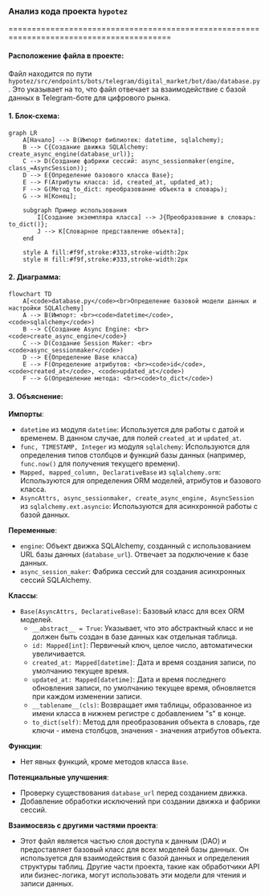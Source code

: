 ### **Анализ кода проекта `hypotez`**

=========================================================================================

#### **Расположение файла в проекте**:
Файл находится по пути `hypotez/src/endpoints/bots/telegram/digital_market/bot/dao/database.py`. Это указывает на то, что файл отвечает за взаимодействие с базой данных в Telegram-боте для цифрового рынка.

#### **1. Блок-схема**:

```mermaid
graph LR
    A[Начало] --> B(Импорт библиотек: datetime, sqlalchemy);
    B --> C{Создание движка SQLAlchemy: create_async_engine(database_url)};
    C --> D(Создание фабрики сессий: async_sessionmaker(engine, class_=AsyncSession));
    D --> E{Определение базового класса Base};
    E --> F(Атрибуты класса: id, created_at, updated_at);
    F --> G(Метод to_dict: преобразование объекта в словарь);
    G --> H[Конец];
    
    subgraph Пример использования
        I[Создание экземпляра класса] --> J{Преобразование в словарь: to_dict()};
        J --> K[Словарное представление объекта];
    end
    
    style A fill:#f9f,stroke:#333,stroke-width:2px
    style H fill:#f9f,stroke:#333,stroke-width:2px
```

#### **2. Диаграмма**:

```mermaid
flowchart TD
    A[<code>database.py</code><br>Определение базовой модели данных и настройки SQLAlchemy]
    A --> B(Импорт: <br><code>datetime</code>, <code>sqlalchemy</code>)
    B --> C{Создание Async Engine: <br><code>create_async_engine</code>}
    C --> D(Создание Session Maker: <br><code>async_sessionmaker</code>)
    D --> E{Определение Base класса}
    E --> F(Определение атрибутов: <br><code>id</code>, <code>created_at</code>, <code>updated_at</code>)
    F --> G(Определение метода: <br><code>to_dict</code>)
```

#### **3. Объяснение**:

**Импорты**:
- `datetime` из модуля `datetime`: Используется для работы с датой и временем. В данном случае, для полей `created_at` и `updated_at`.
- `func, TIMESTAMP, Integer` из модуля `sqlalchemy`: Используются для определения типов столбцов и функций базы данных (например, `func.now()` для получения текущего времени).
- `Mapped, mapped_column, DeclarativeBase` из `sqlalchemy.orm`: Используются для определения ORM моделей, атрибутов и базового класса.
- `AsyncAttrs, async_sessionmaker, create_async_engine, AsyncSession` из `sqlalchemy.ext.asyncio`: Используются для асинхронной работы с базой данных.

**Переменные**:
- `engine`: Объект движка SQLAlchemy, созданный с использованием URL базы данных (`database_url`). Отвечает за подключение к базе данных.
- `async_session_maker`: Фабрика сессий для создания асинхронных сессий SQLAlchemy.

**Классы**:
- `Base(AsyncAttrs, DeclarativeBase)`: Базовый класс для всех ORM моделей.
    - `__abstract__ = True`: Указывает, что это абстрактный класс и не должен быть создан в базе данных как отдельная таблица.
    - `id: Mapped[int]`: Первичный ключ, целое число, автоматически увеличивается.
    - `created_at: Mapped[datetime]`: Дата и время создания записи, по умолчанию текущее время.
    - `updated_at: Mapped[datetime]`: Дата и время последнего обновления записи, по умолчанию текущее время, обновляется при каждом изменении записи.
    - `__tablename__(cls)`: Возвращает имя таблицы, образованное из имени класса в нижнем регистре с добавлением "s" в конце.
    - `to_dict(self)`: Метод для преобразования объекта в словарь, где ключи - имена столбцов, значения - значения атрибутов объекта.

**Функции**:
- Нет явных функций, кроме методов класса `Base`.

**Потенциальные улучшения**:
- Проверку существования `database_url` перед созданием движка.
- Добавление обработки исключений при создании движка и фабрики сессий.

**Взаимосвязь с другими частями проекта**:
- Этот файл является частью слоя доступа к данным (DAO) и предоставляет базовый класс для всех моделей базы данных. Он используется для взаимодействия с базой данных и определения структуры таблиц. Другие части проекта, такие как обработчики API или бизнес-логика, могут использовать эти модели для чтения и записи данных.